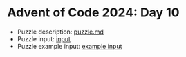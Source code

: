 # Advent of Code 2024: Day 10

- Puzzle description: [puzzle.md](./puzzle.md)
- Puzzle input: [input](./src/data/input)
- Puzzle example input: [example input](./src/data/input_example)